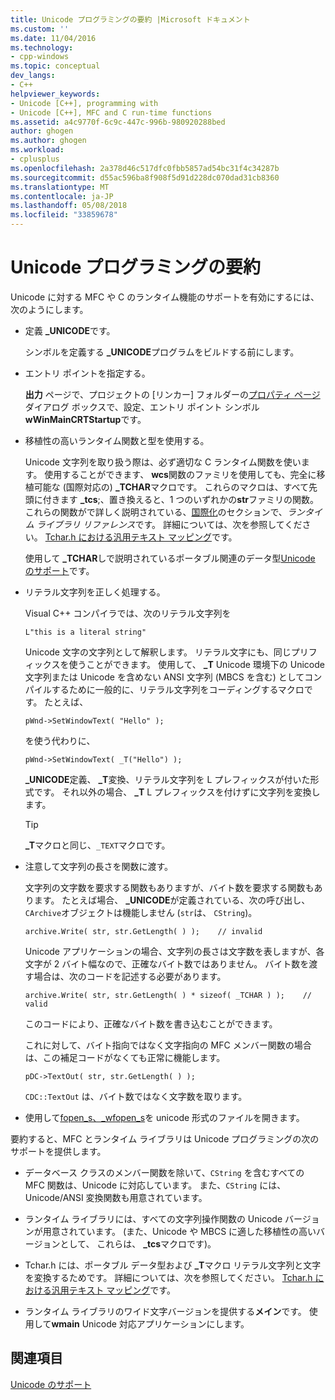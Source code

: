 ```yaml
---
title: Unicode プログラミングの要約 |Microsoft ドキュメント
ms.custom: ''
ms.date: 11/04/2016
ms.technology:
- cpp-windows
ms.topic: conceptual
dev_langs:
- C++
helpviewer_keywords:
- Unicode [C++], programming with
- Unicode [C++], MFC and C run-time functions
ms.assetid: a4c9770f-6c9c-447c-996b-980920288bed
author: ghogen
ms.author: ghogen
ms.workload:
- cplusplus
ms.openlocfilehash: 2a378d46c517dfc0fbb5857ad54bc31f4c34287b
ms.sourcegitcommit: d55ac596ba8f908f5d91d228dc070dad31cb8360
ms.translationtype: MT
ms.contentlocale: ja-JP
ms.lasthandoff: 05/08/2018
ms.locfileid: "33859678"
---
```

# <a name="unicode-programming-summary"></a>Unicode プログラミングの要約
Unicode に対する MFC や C のランタイム機能のサポートを有効にするには、次のようにします。  
  
-   定義 **_UNICODE**です。  
  
     シンボルを定義する **_UNICODE**プログラムをビルドする前にします。  
  
-   エントリ ポイントを指定する。  
  
     **出力** ページで、プロジェクトの [リンカー] フォルダーの[プロパティ ページ](../ide/property-pages-visual-cpp.md) ダイアログ ボックスで、設定、エントリ ポイント シンボル**wWinMainCRTStartup**です。  
  
-   移植性の高いランタイム関数と型を使用する。  
  
     Unicode 文字列を取り扱う際は、必ず適切な C ランタイム関数を使います。 使用することができます、 **wcs**関数のファミリを使用しても、完全に移植可能な (国際対応の) **_TCHAR**マクロです。 これらのマクロは、すべて先頭に付きます **_tcs**;、置き換えると、1 つのいずれかの**str**ファミリの関数。 これらの関数がで詳しく説明されている、[国際化](../c-runtime-library/internationalization.md)のセクションで、*ランタイム ライブラリ リファレンス*です。 詳細については、次を参照してください。 [Tchar.h における汎用テキスト マッピング](../text/generic-text-mappings-in-tchar-h.md)です。  
  
     使用して **_TCHAR**しで説明されているポータブル関連のデータ型[Unicode のサポート](../text/support-for-unicode.md)です。  
  
-   リテラル文字列を正しく処理する。  
  
     Visual C++ コンパイラでは、次のリテラル文字列を  
  
    ```  
    L"this is a literal string"  
    ```  
  
     Unicode 文字の文字列として解釈します。 リテラル文字にも、同じプリフィックスを使うことができます。 使用して、 **_T** Unicode 環境下の Unicode 文字列または Unicode を含めない ANSI 文字列 (MBCS を含む) としてコンパイルするために一般的に、リテラル文字列をコーディングするマクロです。 たとえば、  
  
    ```  
    pWnd->SetWindowText( "Hello" );  
    ```  
  
     を使う代わりに、  
  
    ```  
    pWnd->SetWindowText( _T("Hello") );  
    ```  
  
     **_UNICODE**定義、 **_T**変換、リテラル文字列を L プレフィックスが付いた形式です。 それ以外の場合、 **_T** L プレフィックスを付けずに文字列を変換します。  
  
    > [!TIP]
    >  **_T**マクロと同じ、`_TEXT`マクロです。  
  
-   注意して文字列の長さを関数に渡す。  
  
     文字列の文字数を要求する関数もありますが、バイト数を要求する関数もあります。 たとえば場合、 **_UNICODE**が定義されている、次の呼び出し、`CArchive`オブジェクトは機能しません (`str`は、 `CString`)。  
  
    ```  
    archive.Write( str, str.GetLength( ) );    // invalid  
    ```  
  
     Unicode アプリケーションの場合、文字列の長さは文字数を表しますが、各文字が 2 バイト幅なので、正確なバイト数ではありません。 バイト数を渡す場合は、次のコードを記述する必要があります。  
  
    ```  
    archive.Write( str, str.GetLength( ) * sizeof( _TCHAR ) );    // valid  
    ```  
  
     このコードにより、正確なバイト数を書き込むことができます。  
  
     これに対して、バイト指向ではなく文字指向の MFC メンバー関数の場合は、この補足コードがなくても正常に機能します。  
  
    ```  
    pDC->TextOut( str, str.GetLength( ) );  
    ```  
  
     `CDC::TextOut` は、バイト数ではなく文字数を取ります。  
  
-   使用して[fopen_s、_wfopen_s](../c-runtime-library/reference/fopen-s-wfopen-s.md)を unicode 形式のファイルを開きます。  
  
 要約すると、MFC とランタイム ライブラリは Unicode プログラミングの次のサポートを提供します。  
  
-   データベース クラスのメンバー関数を除いて、`CString` を含むすべての MFC 関数は、Unicode に対応しています。 また、`CString` には、Unicode/ANSI 変換関数も用意されています。  
  
-   ランタイム ライブラリには、すべての文字列操作関数の Unicode バージョンが用意されています。 (また、Unicode や MBCS に適した移植性の高いバージョンとして、 これらは、 **_tcs**マクロです)。  
  
-   Tchar.h には、ポータブル データ型および **_T**マクロ リテラル文字列と文字を変換するためです。 詳細については、次を参照してください。 [Tchar.h における汎用テキスト マッピング](../text/generic-text-mappings-in-tchar-h.md)です。  
  
-   ランタイム ライブラリのワイド文字バージョンを提供する**メイン**です。 使用して**wmain** Unicode 対応アプリケーションにします。  
  
## <a name="see-also"></a>関連項目  
 [Unicode のサポート](../text/support-for-unicode.md)